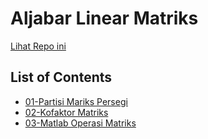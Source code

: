 # Aljabar Linear Matriks

[Lihat Repo ini](https://github.com/bayufadayan/academic-archive/tree/main/Semester%202/Aljabar%20Linear%20Matriks) 

## List of Contents
- [01-Partisi Mariks Persegi](https://bayufadayan.github.io/academic-archive/Semester%202/Aljabar%20Linear%20Matriks/01-Partisi%20Mariks%20Persegi)
- [02-Kofaktor Matriks](https://bayufadayan.github.io/academic-archive/Semester%202/Aljabar%20Linear%20Matriks/02-Kofaktor%20Matriks)
- [03-Matlab Operasi Matriks](https://bayufadayan.github.io/academic-archive/Semester%202/Aljabar%20Linear%20Matriks/03-Matlab%20Operasi%20Matriks)
